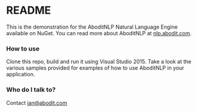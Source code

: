 # README #

This is the demonstration for the AboditNLP Natural Language Engine available on NuGet.
You can read more about AboditNLP at [nlp.abodit.com](http://nlp.abodit.com).

### How to use ###

Clone this repo, build and run it using Visual Studio 2015. Take a look at the various samples
provided for examples of how to use AboditNLP in your application.

### Who do I talk to? ###

Contact ian@abodit.com